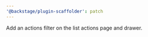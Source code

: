 ```yaml
---
'@backstage/plugin-scaffolder': patch
---
```


Add an actions filter on the list actions page and drawer.
